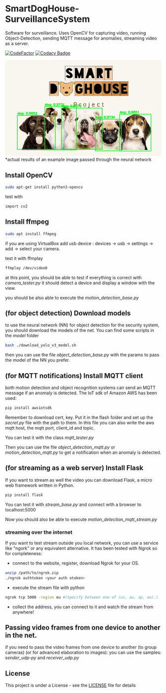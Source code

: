 # SmartDogHouse-SurveillanceSystem
Software for surveillance. Uses OpenCV for capturing video, running Object-Detection, sending MQTT message for anomalies, streaming video as a server.

[![CodeFactor](https://www.codefactor.io/repository/github/smartdoghouse/smartdoghouse-surveillancesystem/badge/main)](https://www.codefactor.io/repository/github/smartdoghouse/smartdoghouse-surveillancesystem/overview/main)
[![Codacy Badge](https://app.codacy.com/project/badge/Grade/5f6e14e8fd044111bf58ff93cfbba145)](https://www.codacy.com/gh/SmartDogHouse/SmartDogHouse-SurveillanceSystem/dashboard?utm_source=github.com&amp;utm_medium=referral&amp;utm_content=SmartDogHouse/SmartDogHouse-SurveillanceSystem&amp;utm_campaign=Badge_Grade)

![smart doghouse logo](./src/main/python/output/dogs_S.png "Smart DogHouse Logo")
*actual results of an example image passed through the neural network

## Install OpenCV
```bash
sudo apt-get install python3-opencv
```

test with
```bash
import cv2
```
## Install ffmpeg
```bash
sudo apt install ffmpeg
```

if you are using VirtualBox add usb device :
devices -> usb -> settings -> add -> select your camera.

test it with ffmplay
```bash
ffmplay /dev/video0
```

at this point, you should be able to test if everything is correct with _camera_tester.py_
it should detect a device and display a window with the view. 

you should be also able to execute the _motion_detection_base.py_

## (for object detection) Download models
to use the neural network (NN) for object detection for the security system,
you should download the models of the net. You can find some scripts in the _model_ folder
```bash
bash ./download_yolo_v3_model.sh
```
then you can use the file _object_detection_base.py_ with the params to pass the model of the NN you prefer.

## (for MQTT notifications) Install MQTT client
both motion detection and object recognition systems can send an MQTT message if an anomaly is detected.
The IoT sdk of Amazon AWS has been used:
```bash
pip install awsiotsdk
```
Remember to download cert, key. Put it in the flash folder and set up the _secret.py_ file with the path to them.
In this file you can also write the aws  mqtt host, the mqtt port, client_id and topic.

You can test it with the class _mqtt_tester.py_

Then you can use the file _object_detection_mqtt.py_ or _motion_detection_mqtt.py_ to get a notification when an anomaly is detected.

## (for streaming as a web server) Install Flask
If you want to stream as well the video you can download Flask, a micro web framework written in Python.
```bash
pip install flask
```
You can test it with _stream_base.py_ and connect with a browser to localhost:5000

Now you should also be able to execute _motion_detection_mqtt_stream.py_
### streaming over the internet
If you want to test stream outside you local network, you can use a service like "ngork" or any equivalent alternative.
It has been tested with Ngrok so for completeness:
- connect to the website, register, download Ngrok for your OS.
```bash
unzip /path/to/ngrok.zip
./ngrok authtoken <your auth otoken>
```
- execute the stream file with python
```bash
ngrok tcp 5000 -region eu #(Specify between one of (us, au, ap, eu).)
```
- collect the address, you can connect to it and watch the stream from anywhere!

## Passing video frames from one device to another in the net.
if you need to pass the video frames from one device to another (to group cameras) (or for advanced elaboration to images):
you can use the samples: _sender_udp-py_ and _receiver_udp.py_

## License

This project is under a License - see the [LICENSE](LICENSE) file for details
